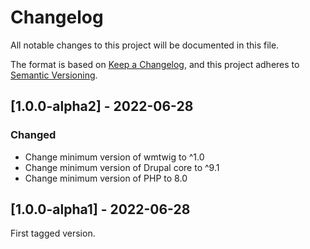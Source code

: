 # Changelog
All notable changes to this project will be documented in this file.

The format is based on [Keep a Changelog](https://keepachangelog.com/en/1.0.0/),
and this project adheres to [Semantic Versioning](https://semver.org/spec/v2.0.0.html).

## [1.0.0-alpha2] - 2022-06-28
### Changed
- Change minimum version of wmtwig to ^1.0
- Change minimum version of Drupal core to ^9.1
- Change minimum version of PHP to 8.0

## [1.0.0-alpha1] - 2022-06-28
First tagged version.
